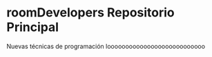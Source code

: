 # roomDevelopers Repositorio Principal
Nuevas técnicas de programación looooooooooooooooooooooooooo


